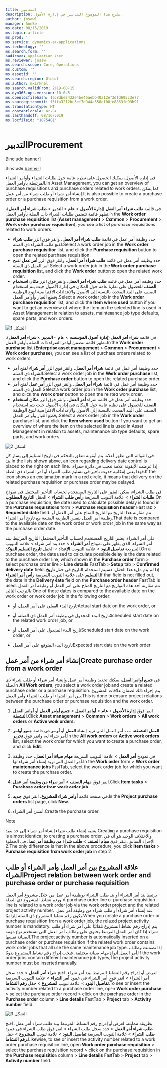 ```yaml
---
title: التدبير
description: يشرح هذا الموضوع التدبير‬ في إدارة الأصول.
author: josaw1
manager: AnnBe
ms.date: 08/15/2019
ms.topic: article
ms.prod: ''
ms.service: dynamics-ax-applications
ms.technology: ''
ms.search.form: ''
audience: Application User
ms.reviewer: josaw
ms.search.scope: Core, Operations
ms.custom: ''
ms.assetid: ''
ms.search.region: Global
ms.author: mkirknel
ms.search.validFrom: 2019-08-15
ms.dyn365.ops.version: 10.0.5
ms.openlocfilehash: 1678dbe2432e4be46aebb40a12e73dfd695c3e77
ms.sourcegitcommit: f5bfa3212bc3ef7d944a358ef08fe8863fd93b91
ms.translationtype: HT
ms.contentlocale: ar-SA
ms.lasthandoff: 08/16/2019
ms.locfileid: "1875481"
---
```

# <a name="procurement"></a><span data-ttu-id="99e5b-103">التدبير</span><span class="sxs-lookup"><span data-stu-id="99e5b-103">Procurement</span></span>


[!include [banner](../../includes/banner.md)]

[!include [banner](../../includes/preview-banner.md)]

<span data-ttu-id="99e5b-104">في إدارة الأصول، يمكنك الحصول على نظرة عامة حول طلبات الشراء وأوامر الشراء المرتبطة بأوامر العمل.</span><span class="sxs-lookup"><span data-stu-id="99e5b-104">In Asset Management, you can get an overview of purchase requisitions and purchase orders related to work orders.</span></span> <span data-ttu-id="99e5b-105">كما يمكن إنشاء أمر شراء أو طلب شراء من أمر عمل.</span><span class="sxs-lookup"><span data-stu-id="99e5b-105">It is also possible to create a purchase order or a purchase requisition from a work order.</span></span>

<span data-ttu-id="99e5b-106">في قائمة **طلب شراء أمر العمل** (**إدارة الأصول** > **عام** > **التدبير** > **طلب شراء أمر العمل**)، تظهر قائمة تتضمن طلبات الشراء ذات الصلة بأوامر العمل.</span><span class="sxs-lookup"><span data-stu-id="99e5b-106">In the **Work order purchase requisition** list (**Asset management** > **Common** > **Procurement** > **Work order purchase requisition**), you see a list of purchase requisitions related to work orders.</span></span>

- <span data-ttu-id="99e5b-107">حدد وظيفة أمر عمل في قائمة **طلب شراء أمر العمل**، وانقر فوق الزر **طلب شراء** لفتح طلب الشراء ذي الصلة.</span><span class="sxs-lookup"><span data-stu-id="99e5b-107">Select a work order job in the **Work order purchase requisition** list, and click the **Purchase requisition** button to open the related purchase requisition.</span></span>  
- <span data-ttu-id="99e5b-108">حدد وظيفة أمر عمل في قائمة **طلب شراء أمر العمل**، وانقر فوق الزر **أمر عمل** لفتح أمر العمل ذي الصلة.</span><span class="sxs-lookup"><span data-stu-id="99e5b-108">Select a work order job in the **Work order purchase requisition** list, and click the **Work order** button to open the related work order.</span></span>  
- <span data-ttu-id="99e5b-109">حدد وظيفة أمر عمل في قائمة **طلب شراء أمر العمل**، وانقر فوق الزر **مكان استخدام الصنف** للحصول على نظرة عامة حول المكان في إدارة الأصول حيث يتم استخدام الصنف على البند المحدد، بالنسبة إلى الأصول والإعدادات الافتراضية لنوع الوظيفة وقطع الغيار وأوامر العمل.</span><span class="sxs-lookup"><span data-stu-id="99e5b-109">Select a work order job in the **Work order purchase requisition** list, and click the **Item where used** button if you want to get an overview of where the item on the selected line is used in Asset Management in relation to assets, maintenance job type defaults, spare parts, and work orders.</span></span> 

![الشكل 1](media/08-work-orders.png)


<span data-ttu-id="99e5b-111">في قائمة **شراء أمر العمل** (**إدارة أصول المؤسسة** > **عام** > **التدبير** > **شراء أمر العمل**)، تظهر قائمة تتضمن أوامر الشراء ذات الصلة بأوامر العمل.</span><span class="sxs-lookup"><span data-stu-id="99e5b-111">In the **Work order purchase** list (**Enterprise asset management** > **Common** > **Procurement** > **Work order purchase**), you can see a list of purchase orders related to work orders.</span></span>

- <span data-ttu-id="99e5b-112">حدد وظيفة أمر عمل في قائمة **شراء أمر العمل**، وانقر فوق الزر **أمر شراء** لفتح أمر الشراء ذي الصلة.</span><span class="sxs-lookup"><span data-stu-id="99e5b-112">Select a work order job in the **Work order purchase** list, and click the **Purchase order** button to open the related purchase order.</span></span>  
- <span data-ttu-id="99e5b-113">حدد وظيفة أمر عمل في قائمة **شراء أمر العمل**، وانقر فوق الزر **أمر عمل** لفتح أمر العمل ذي الصلة.</span><span class="sxs-lookup"><span data-stu-id="99e5b-113">Select a work order job in the **Work order purchase** list, and click the **Work order** button to open the related work order.</span></span>  
- <span data-ttu-id="99e5b-114">حدد وظيفة أمر عمل في قائمة شراء **أمر العمل**، وانقر فوق الزر **مكان استخدام الصنف** للحصول على نظرة عامة حول المكان في إدارة الأصول حيث يتم استخدام الصنف على البند المحدد، بالنسبة إلى الأصول والإعدادات الافتراضية لنوع الوظيفة وقطع الغيار وأوامر العمل.</span><span class="sxs-lookup"><span data-stu-id="99e5b-114">Select a work order job in the **Work order** purchase list, and click the **Item where used** button if you want to get an overview of where the item on the selected line is used in Asset Management in relation to assets, maintenance job type defaults, spare parts, and work orders.</span></span> 

![الشكل 2](media/09-work-orders.png)


<span data-ttu-id="99e5b-116">في القوائم التي تظهر أعلاه، يتم أيقونة تتعلق بالتحكم في تاريخ التسليم إلى يسار كل بند.</span><span class="sxs-lookup"><span data-stu-id="99e5b-116">In the lists shown above, an icon regarding delivery date control is placed to the right on each line.</span></span> <span data-ttu-id="99e5b-117">إذا عرضت الأيقونة علامة تعجب في دائرة حمراء، فهذا يعني إمكانية حدوث تأخير في تسليم طلب الشراء أو أمر الشراء ذي الصلة.</span><span class="sxs-lookup"><span data-stu-id="99e5b-117">If the icon shows an exclamation mark in a red circle, it means that delivery on the related purchase requisition or purchase order may be delayed.</span></span>

<span data-ttu-id="99e5b-118">في طلب الشراء، يمكن العثور على التاريخ المستخدم لحساب التأخير المحتمل في نموذج **طلبات الشراء** > علامة التبويب السريعة **رأس طلب الشراء** > الحقل **التاريخ المطلوب**.</span><span class="sxs-lookup"><span data-stu-id="99e5b-118">On a purchase requisition, the date used to calculate possible delay is found in the **Purchase requisitions** form > **Purchase requisition header** FastTab > **Requested date** field.</span></span> <span data-ttu-id="99e5b-119">تتم مقارنة هذا التاريخ مع التاريخ المتاح على أمر العمل أو وظيفة أمر العمل بنفس الطريقة المتبعة مع تاريخ أمر الشراء.</span><span class="sxs-lookup"><span data-stu-id="99e5b-119">That date is compared to the available date on the work order or work order job in the same way as the purchase order date.</span></span>

<span data-ttu-id="99e5b-120">على أمر الشراء، يعتبر التاريخ المستخدم لحساب التأخير المحتمل التاريخ المرتبط ببند أمر الشراء، الذي يظهر على نموذج **أمر الشراء** > حدد بند أمر شراء > علامة التبويب السريعة **تفاصيل البنود** > علامة التبويب **الإعداد** > الحقل **تاريخ التسليم المؤكد‬**.</span><span class="sxs-lookup"><span data-stu-id="99e5b-120">On a purchase order, the date used to calculate possible delay is the date related to the purchase order line, which shown in the **Purchase order** form > select purchase order line > **Line details** FastTab > **Setup** tab > **Confirmed delivery date** field.</span></span> <span data-ttu-id="99e5b-121">إذا لم يتم ملء هذا الحقل، فسيتم استخدام التاريخ في حقل **تاريخ التسليم** على علامة التبويب السريعة **رأس أمر الشراء‬**.</span><span class="sxs-lookup"><span data-stu-id="99e5b-121">If that field is not filled out, the date in the **Delivery date** field on the **Purchase order header** FastTab is used.</span></span> <span data-ttu-id="99e5b-122">تتم مقارنة أحد هذه التواريخ مع التاريخ المتاح على أمر العمل أو وظيفة أمر العمل بالترتيب التالي:</span><span class="sxs-lookup"><span data-stu-id="99e5b-122">One of those dates is compared to the available date on the work order or work order job in the following order:</span></span>

- <span data-ttu-id="99e5b-123">تاريخ البدء الفعلي على أمر العمل، أو</span><span class="sxs-lookup"><span data-stu-id="99e5b-123">Actual start date on the work order, or</span></span>  

- <span data-ttu-id="99e5b-124">تاريخ البدء المجدول في وظيفة أمر العمل ذي الصلة، أو</span><span class="sxs-lookup"><span data-stu-id="99e5b-124">Scheduled start date on the related work order job, or</span></span>  

- <span data-ttu-id="99e5b-125">تاريخ البدء المجدول على أمر العمل، أو</span><span class="sxs-lookup"><span data-stu-id="99e5b-125">Scheduled start date on the work order, or</span></span>  

- <span data-ttu-id="99e5b-126">تاريخ البدء المتوقع على أمر العمل</span><span class="sxs-lookup"><span data-stu-id="99e5b-126">Expected start date on the work order</span></span>  


## <a name="create-purchase-order-from-a-work-order"></a><span data-ttu-id="99e5b-127">إنشاء أمر شراء من أمر عمل</span><span class="sxs-lookup"><span data-stu-id="99e5b-127">Create purchase order from a work order</span></span>

<span data-ttu-id="99e5b-128">في **جميع أوامر العمل**، يمكنك تحديد وظيفة أمر عمل وإنشاء أمر شراء أو طلب شراء ذي صلة.</span><span class="sxs-lookup"><span data-stu-id="99e5b-128">In **All Work orders**, you select a work order job and create a related purchase order or a purchase requisition.</span></span> <span data-ttu-id="99e5b-129">يتم إجراء ذلك لضمان علاقات المشروع بين أمر الشراء أو طلب الشراء وأمر العمل.</span><span class="sxs-lookup"><span data-stu-id="99e5b-129">This is done to ensure project relations between the purchase order or purchase requisition and the work order.</span></span>

1. <span data-ttu-id="99e5b-130">انقر فوق **إدارة الأصول** > **عام** > **أوامر العمل** > **جميع أوامر العمل** أو **أوامر العمل النشطة**.</span><span class="sxs-lookup"><span data-stu-id="99e5b-130">Click **Asset management** > **Common** > **Work orders** > **All work orders** or **Active work orders**.</span></span>

2. <span data-ttu-id="99e5b-131">في قائمة **جميع أوامر‏‎ العمل** أو **أوامر‏‎ العمل النشطة**، حدد أمر العمل الذي تريد إنشاء أمر شراء له، وانقر فوق **تحرير**.</span><span class="sxs-lookup"><span data-stu-id="99e5b-131">In the **All work orders** or **Active work orders** list, select the work order for which you want to create a purchase order, and click **Edit**.</span></span>

3. <span data-ttu-id="99e5b-132">في نموذج **أمر العمل** > علامة التبويب السريعة **مهام صيانة أمر العمل**، حدد وظيفة أمر العمل التي تريد إنشاء أمر شراء لها.</span><span class="sxs-lookup"><span data-stu-id="99e5b-132">In the **Work order** form > **Work order maintenance jobs** FastTab, select the work order job for which you want to create the purchase order.</span></span>

4. <span data-ttu-id="99e5b-133">انقر فوق **مهام الصنف** > **أمر شراء من وظيفة أمر عمل‬**.</span><span class="sxs-lookup"><span data-stu-id="99e5b-133">Click **Item tasks** > **Purchase order from work order job**.</span></span>

5. <span data-ttu-id="99e5b-134">في صفحة قائمة **أوامر شراء المشروع‬**، انقر فوق **جديد**.</span><span class="sxs-lookup"><span data-stu-id="99e5b-134">In the **Project purchase orders** list page, click **New**.</span></span>

6. <span data-ttu-id="99e5b-135">أنشئ أمر الشراء.</span><span class="sxs-lookup"><span data-stu-id="99e5b-135">Create the purchase order.</span></span>

>[!NOTE]
><span data-ttu-id="99e5b-136">يشبه إنشاء طلب شراء إنشاء أمر شراء إلى حد بعيد.</span><span class="sxs-lookup"><span data-stu-id="99e5b-136">Creating a purchase requisition is almost identical to creating a purchase order.</span></span> <span data-ttu-id="99e5b-137">والاختلاف الوحيد هو أنه في الإجراء السابق، تنقر فوق  **مهام الصنف** > **طلب شراء من وظيفة أمر عمل** في الخطوة 2.</span><span class="sxs-lookup"><span data-stu-id="99e5b-137">The only difference is that in the above procedure, you click **Item tasks** > **Purchase requisition from work order job** in step 2.</span></span>

## <a name="project-relation-between-work-order-and-purchase-order-or-purchase-requisition"></a><span data-ttu-id="99e5b-138">علاقة المشروع بين أمر العمل وأمر الشراء أو طلب الشراء</span><span class="sxs-lookup"><span data-stu-id="99e5b-138">Project relation between work order and purchase order or purchase requisition</span></span>

<span data-ttu-id="99e5b-139">يرتبط بند أمر الشراء أو بند طلب الشراء بوظيفة أمر عمل من خلال مشروع أمر العمل ورقم نشاط المشروع ذي الصلة.</span><span class="sxs-lookup"><span data-stu-id="99e5b-139">A purchase order line or purchase requisition line is related to a work order job via the work order project and the related project activity number.</span></span> <span data-ttu-id="99e5b-140">عند إنشاء أمر شراء أو طلب شراء من وظيفة أمر عمل، يكون رقم نشاط المشروع ذي الصلة إلزاميًا.</span><span class="sxs-lookup"><span data-stu-id="99e5b-140">When you create a purchase order or purchase requisition from a work order job, the related project activity number is mandatory.</span></span> <span data-ttu-id="99e5b-141">يتم إدراج رقم نشاط المشروع تلقائيًا على أمر شراء أو طلب شراء إذا كان أمر العمل المرتبط يحتوي على وظائف أمر العمل التي تستخدم نوع مهمة الصيانة نفسها.</span><span class="sxs-lookup"><span data-stu-id="99e5b-141">The project activity number is automatically inserted on a purchase order or purchase requisition if the related work order contains work order jobs that all use the same maintenance job type.</span></span> <span data-ttu-id="99e5b-142">إذا تضمنت وظائف أمر العمل أنواع مهام صيانة مختلفة، فيجب إدراج رقم نشاط المشروع يدويًا.</span><span class="sxs-lookup"><span data-stu-id="99e5b-142">If the work order jobs contain different maintenance job types, the project activity number must be inserted manually.</span></span>

<span data-ttu-id="99e5b-143">لعرض أو إدراج رقم النشاط المرتبط ببند أمر شراء، افتح **شراء أمر العمل** > حدد سجل أمر الشراء > انقر فوق أمر الشراء في عمود **أمر الشراء** > علامة التبويب السريعة **تفاصيل البنود** > علامة تبويب **المشروع** > حقل **رقم النشاط**.</span><span class="sxs-lookup"><span data-stu-id="99e5b-143">To see or insert the activity number related to a purchase order line, open **Work order purchase** > select the purchase order record > click on the purchase order in the **Purchase order** column > **Line details** FastTab > **Project** tab > **Activity number** field.</span></span>


![الشكل 3](media/10-work-orders.png)


<span data-ttu-id="99e5b-145">بطريقة ممايلة، لعرض أو إدراج رقم النشاط المرتبط ببند طلب شراء أمر عمل، افتح **طلب شراء أمر العمل** > حدد سجل طلب الشراء > انقر فوق طلب الشراء في عمود **طلب الشراء** > علامة التبويب السريعة **تفاصيل البنود** > علامة تبويب **المشروع** > حقل **رقم النشاط**.</span><span class="sxs-lookup"><span data-stu-id="99e5b-145">Likewise, to see or insert the activity number related to a work order purchase requisition line, open **Work order purchase requisition** > select the purchase requisition record > click on the purchase requisition in the **Purchase requisition** column > **Line details** FastTab > **Project** tab > **Activity number** field.</span></span>

